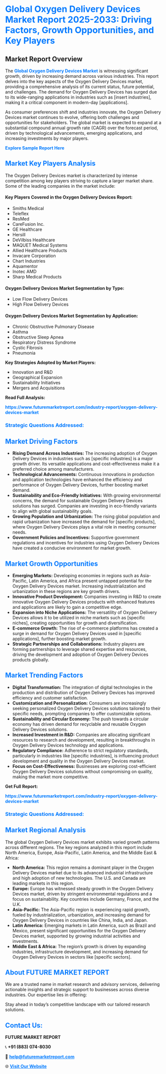 <h1 style="color: #007BFF;">Global Oxygen Delivery Devices Market Report 2025-2033: Driving Factors, Growth Opportunities, and Key Players</h1>

<section id="overview">
<h2>Market Report Overview</h2>
<p>The <a href="https://www.futuremarketreport.com/industry-report/oxygen-delivery-devices-market" style="color: #007BFF; text-decoration: none;"><strong>Global Oxygen Delivery Devices Market</strong></a> is witnessing significant growth, driven by increasing demand across various industries. This report delves into the key aspects of the Oxygen Delivery Devices market, providing a comprehensive analysis of its current status, future potential, and challenges. The demand for Oxygen Delivery Devices has surged due to its wide-ranging applications in industries such as [insert industries], making it a critical component in modern-day [applications].</p>
<p>As consumer preferences shift and industries innovate, the Oxygen Delivery Devices market continues to evolve, offering both challenges and opportunities for stakeholders. The global market is expected to expand at a substantial compound annual growth rate (CAGR) over the forecast period, driven by technological advancements, emerging applications, and increasing investments by major players.</p>
</section>

<section id="overview">
<p><a href="https://www.futuremarketreport.com/request-sample/reportId=60191" style="color: #007BFF; text-decoration: none;"><strong>Explore Sample Report Here</strong></a></p>
</section>

<section id="key-players">
<h2 style="color: #007BFF;">Market Key Players Analysis</h2>
<p>The Oxygen Delivery Devices market is characterized by intense competition among key players striving to capture a larger market share. Some of the leading companies in the market include:</p>
<h4>Key Players Covered in the Oxygen Delivery Devices Report:</h4>
<ul><li>Smiths Medical</li><li>Teleflex</li><li>ResMed</li><li>CareFusion Inc.</li><li>GE Healthcare</li><li>Hersill</li><li>DeVilbiss Healthcare</li><li>MAQUET Medical Systems</li><li>Allied Healthcare Products</li><li>Invacare Corporation</li><li>Chart Industries</li><li>Aquamentor</li><li>Inotec AMD</li><li>Sharp Medical Products</li></ul>
<h4>Oxygen Delivery Devices Market Segmentation by Type:</h4>
<ul><li>Low Flow Delivery Devices</li><li>High Flow Delivery Devices</li></ul>

<h4>Oxygen Delivery Devices Market Segmentation by Application:</h4>
<ul><li>Chronic Obstructive Pulmonary Disease</li><li>Asthma</li><li>Obstructive Sleep Apnea</li><li>Respiratory Distress Syndrome</li><li>Cystic Fibrosis</li><li>Pneumonia</li></ul>
<p><strong>Key Strategies Adopted by Market Players:</strong></p>
<ul>
<li>Innovation and R&D</li>
<li>Geographical Expansion</li>
<li>Sustainability Initiatives</li>
<li>Mergers and Acquisitions</li>
</ul>
</section>

<section>
<p><strong>Read Full Analysis: </strong></p><a href="https://www.futuremarketreport.com/industry-report/oxygen-delivery-devices-market" style="color: #007BFF; text-decoration: none;"><strong>https://www.futuremarketreport.com/industry-report/oxygen-delivery-devices-market</strong></a>
<h3 style="color: #007BFF;">Strategic Questions Addressed:</h3>
</section>

<section id="driving-factors">
<h2 style="color: #007BFF;">Market Driving Factors</h2>
<ul>
<li><strong>Rising Demand Across Industries:</strong> The increasing adoption of Oxygen Delivery Devices in industries such as [specific industries] is a major growth driver. Its versatile applications and cost-effectiveness make it a preferred choice among manufacturers.</li>
<li><strong>Technological Advancements:</strong> Continuous innovations in production and application technologies have enhanced the efficiency and performance of Oxygen Delivery Devices, further boosting market demand.</li>
<li><strong>Sustainability and Eco-Friendly Initiatives:</strong> With growing environmental concerns, the demand for sustainable Oxygen Delivery Devices solutions has surged. Companies are investing in eco-friendly variants to align with global sustainability goals.</li>
<li><strong>Growing Population and Urbanization:</strong> The rising global population and rapid urbanization have increased the demand for [specific products], where Oxygen Delivery Devices plays a vital role in meeting consumer needs.</li>
<li><strong>Government Policies and Incentives:</strong> Supportive government regulations and incentives for industries using Oxygen Delivery Devices have created a conducive environment for market growth.</li>
</ul>
</section>

<section id="growth-opportunities">
<h2 style="color: #007BFF;">Market Growth Opportunities</h2>
<ul>
<li><strong>Emerging Markets:</strong> Developing economies in regions such as Asia-Pacific, Latin America, and Africa present untapped potential for the Oxygen Delivery Devices market. Increasing industrialization and urbanization in these regions are key growth drivers.</li>
<li><strong>Innovative Product Development:</strong> Companies investing in R&D to create innovative Oxygen Delivery Devices products with enhanced features and applications are likely to gain a competitive edge.</li>
<li><strong>Expansion into Niche Applications:</strong> The versatility of Oxygen Delivery Devices allows it to be utilized in niche markets such as [specific niches], creating opportunities for growth and diversification.</li>
<li><strong>E-commerce Growth:</strong> The rise of e-commerce platforms has created a surge in demand for Oxygen Delivery Devices used in [specific applications], further boosting market growth.</li>
<li><strong>Strategic Partnerships and Collaborations:</strong> Industry players are forming partnerships to leverage shared expertise and resources, driving the development and adoption of Oxygen Delivery Devices products globally.</li>
</ul>
</section>

<section id="trending-factors">
<h2 style="color: #007BFF;">Market Trending Factors</h2>
<ul>
<li><strong>Digital Transformation:</strong> The integration of digital technologies in the production and distribution of Oxygen Delivery Devices has improved efficiency and customer satisfaction.</li>
<li><strong>Customization and Personalization:</strong> Consumers are increasingly seeking personalized Oxygen Delivery Devices solutions tailored to their specific needs, prompting companies to offer customizable options.</li>
<li><strong>Sustainability and Circular Economy:</strong> The push towards a circular economy has driven demand for recyclable and reusable Oxygen Delivery Devices solutions.</li>
<li><strong>Increased Investment in R&D:</strong> Companies are allocating significant resources to research and development, resulting in breakthroughs in Oxygen Delivery Devices technology and applications.</li>
<li><strong>Regulatory Compliance:</strong> Adherence to strict regulatory standards, particularly in industries like [specific industries], is influencing product development and quality in the Oxygen Delivery Devices market.</li>
<li><strong>Focus on Cost-Effectiveness:</strong> Businesses are exploring cost-efficient Oxygen Delivery Devices solutions without compromising on quality, making the market more competitive.</li>
</ul>
</section>

<section>
<p><strong>Get Full Report: </strong></p><a href="https://www.futuremarketreport.com/industry-report/oxygen-delivery-devices-market" style="color: #007BFF; text-decoration: none;"><strong>https://www.futuremarketreport.com/industry-report/oxygen-delivery-devices-market</strong></a>
<h3 style="color: #007BFF;">Strategic Questions Addressed:</h3>
</section>


<section id="regional-analysis">
<h2 style="color: #007BFF;">Market Regional Analysis</h2>
<p>The global Oxygen Delivery Devices market exhibits varied growth patterns across different regions. The key regions analyzed in this report include North America, Europe, Asia-Pacific, Latin America, and the Middle East & Africa:</p>
<ul>
<li><strong>North America:</strong> This region remains a dominant player in the Oxygen Delivery Devices market due to its advanced industrial infrastructure and high adoption of new technologies. The U.S. and Canada are leading markets in this region.</li>
<li><strong>Europe:</strong> Europe has witnessed steady growth in the Oxygen Delivery Devices market, driven by stringent environmental regulations and a focus on sustainability. Key countries include Germany, France, and the U.K.</li>
<li><strong>Asia-Pacific:</strong> The Asia-Pacific region is experiencing rapid growth, fueled by industrialization, urbanization, and increasing demand for Oxygen Delivery Devices in countries like China, India, and Japan.</li>
<li><strong>Latin America:</strong> Emerging markets in Latin America, such as Brazil and Mexico, present significant opportunities for the Oxygen Delivery Devices market, supported by growing industrial activities and investments.</li>
<li><strong>Middle East & Africa:</strong> The region’s growth is driven by expanding industries, infrastructure development, and increasing demand for Oxygen Delivery Devices in sectors like [specific sectors].</li>
</ul>
</section>

<footer>
<h2 style="color: #007BFF;">About FUTURE MARKET REPORT</h2>
<p>We are a trusted name in market research and advisory services, delivering actionable insights and strategic support to businesses across diverse industries. Our expertise lies in offering:</p>

<p>Stay ahead in today’s competitive landscape with our tailored research solutions.</p>

<h2 style="color: #007BFF;">Contact Us:</h2>
<p><strong>FUTURE MARKET REPORT</strong></p>
<p>📞 <strong>+91 (883) 074-8030</strong></p>
<p>📧 <strong><a href="mailto:help@futuremarketreport.com" style="color: #007BFF;">help@futuremarketreport.com</a></strong></p>
<p>🌐 <strong><a href="https://www.futuremarketreport.com/" style="color: #007BFF;">Visit Our Website</a></strong></p>
</footer>